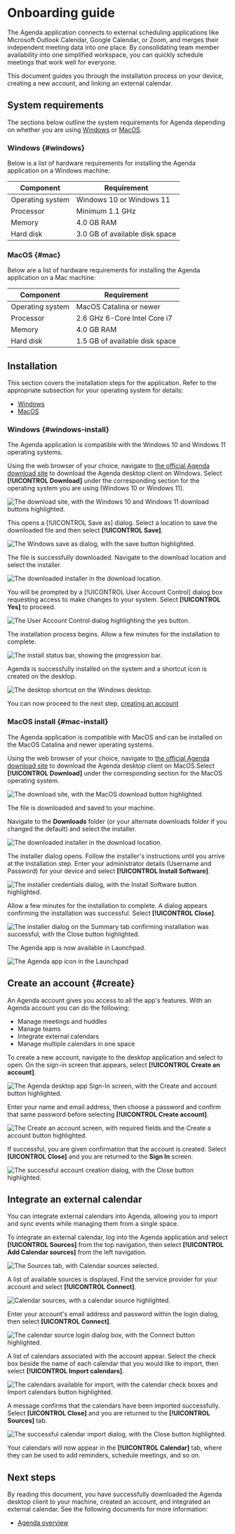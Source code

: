 # Onboarding guide

The Agenda application connects to external scheduling applications like Microsoft Outlook Calendar, Google Calendar, or Zoom, and merges their independent meeting data into one place. By consolidating team member availability into one simplified workspace, you can quickly schedule meetings that work well for everyone. 

This document guides you through the installation process on your device, creating a new account, and linking an external calendar.

## System requirements

The sections below outline the system requirements for Agenda depending on whether you are using [Windows](#windows) or [MacOS](#mac).

### Windows {#windows}

Below is a list of hardware requirements for installing the Agenda application on a Windows machine:

| Component | Requirement |
| --- | --- |
| Operating system | Windows 10 or Windows 11 |
| Processor | Minimum 1.1 GHz |
| Memory | 4.0 GB RAM |
| Hard disk | 3.0 GB of available disk space |

### MacOS {#mac}

Below are a list of hardware requirements for installing the Agenda application on a Mac machine:

| Component | Requirement |
| --- | --- |
| Operating system | MacOS Catalina or newer |
| Processor | 2.6 GHz 6-Core Intel Core i7 |
| Memory | 4.0 GB RAM |
| Hard disk | 1.5 GB of available disk space |

## Installation

This section covers the installation steps for the application. Refer to the appropriate subsection for your operating system for details:

* [Windows](#windows-install)
* [MacOS](#mac-install)

### Windows {#windows-install}

The Agenda application is compatible with the Windows 10 and Windows 11 operating systems.

Using the web browser of your choice, navigate to [the official Agenda download site](https://www.example.agenda.ca/download-app) to download the Agenda desktop client on Windows. Select **[!UICONTROL Download]** under the corresponding section for the operating system you are using (Windows 10 or Windows 11).

![The download site, with the Windows 10 and Windows 11 download buttons highlighted.](./images/onboarding/download-center-windows.png)

This opens a [!UICONTROL Save as] dialog. Select a location to save the downloaded file and then select **[!UICONTROL Save]**.

![The Windows save as dialog, with the save button highlighted.](./images/onboarding/save-as.png)

The file is successfully downloaded. Navigate to the download location and select the installer. 

![The downloaded installer in the download location.](./images/onboarding/launch-installer.png)

You will be prompted by a [!UICONTROL User Account Control] dialog box requesting access to make changes to your system. Select **[!UICONTROL Yes]** to proceed.

![The User Account Control dialog highlighting the yes button.](./images/onboarding/user-account-control.png)

The installation process begins. Allow a few minutes for the installation to complete.

![The install status bar, showing the progression bar.](./images/onboarding/installing.png)

Agenda is successfully installed on the system and a shortcut icon is created on the desktop.

![The desktop shortcut on the Windows desktop.](./images/onboarding/desktop-shortcut.png)

You can now proceed to the next step, [creating an account](#create)

### MacOS install {#mac-install}

The Agenda application is compatible with MacOS and can be installed on the MacOS Catalina and newer operating systems.

Using the web browser of your choice, navigate to [the official Agenda download site](https://www.example.agenda.ca/download-app) to download the Agenda desktop client on MacOS.Select **[!UICONTROL Download]** under the corresponding section for the MacOS operating system.

![The download site, with the MacOS download button highlighted.](./images/onboarding/download-center-mac.png)

The file is downloaded and saved to your machine.

Navigate to the **Downloads** folder (or your alternate downloads folder if you changed the default) and select the installer.

![The downloaded installer in the download location.](./images/onboarding/launch-installer-mac.png)

The installer dialog opens. Follow the installer's instructions until you arrive at the Installation step. Enter your administrator details (Username and Password) for your device and select **[!UICONTROL Install Software]**.

![The installer credentials dialog, with the Install Software button highlighted.](./images/onboarding/installer-credentials.png)

Allow a few minutes for the installation to complete. A dialog appears confirming the installation was successful. Select **[!UICONTROL Close]**.

![The installer dialog on the Summary tab confirming installation was successful, with the Close button highlighted.](./images/onboarding/installation-successful.png)

The Agenda app is now available in Launchpad.

![The Agenda app icon in the Launchpad](./images/onboarding/launchpad.png)

## Create an account {#create}

An Agenda account gives you access to all the app's features. With an Agenda account you can do the following:

* Manage meetings and huddles
* Manage teams
* Integrate external calendars
* Manage multiple calendars in one space

To create a new account, navigate to the desktop application and select to open. On the sign-in screen that appears, select **[!UICONTROL Create an account]**.

![The Agenda desktop app Sign-In screen, with the Create and account button highlighted.](./images/onboarding/create-an-account.png)

Enter your name and email address, then choose a password and confirm that same password before selecting **[!UICONTROL Create account]**.

![The Create an account screen, with required fields and the Create a account button highlighted.](./images/onboarding/complete-create-account.png)

If successful, you are given confirmation that the account is created. Select **[UICONTROL Close]** and you are returned to the **Sign In** screen.

![The successful account creation dialog, with the Close button highlighted.](./images/onboarding/account-creation-successful.png)

## Integrate an external calendar

You can integrate external calendars into Agenda, allowing you to import and sync events while managing them from a single space.

To integrate an external calendar, log into the Agenda application and select **[!UICONTROL Sources]** from the top navigation, then select **[!UICONTROL Add Calendar sources]** from the left navigation.

![The Sources tab, with Calendar sources selected.](./images/onboarding/calendar-sources.png)

A list of available sources is displayed. Find the service provider for your account and select **[!UICONTROL Connect]**.

![Calendar sources, with a calendar source highlighted.](./images/onboarding/select-source.png)

Enter your account's email address and password within the login dialog, then select **[UICONTROL Connect]**.

![The calendar source login dialog box, with the Connect button highlighted.](./images/onboarding/calendar-source-login.png)

A list of calendars associated with the account appear. Select the check box beside the name of each calendar that you would like to import, then select **[!UICONTROL Import calendars]**.

![The calendars available for import, with the calendar check boxes and Import calendars button highlighted.](./images/onboarding/select-calendars.png)

A message confirms that the calendars have been imported successfully. Select **[UICONTROL Close]** and you are returned to the **[!UICONTROL Sources]** tab.

![The successful calendar import dialog, with the Close button highlighted.](./images/onboarding/import-calendars-successful.png)

Your calendars will now appear in the **[!UICONTROL Calendar]** tab, where they can be used to add reminders, schedule meetings, and so on.

## Next steps

By reading this document, you have successfully downloaded the Agenda desktop client to your machine, created an account, and integrated an external calendar. See the following documents for more information: 

* [Agenda overview](./overview.md)
